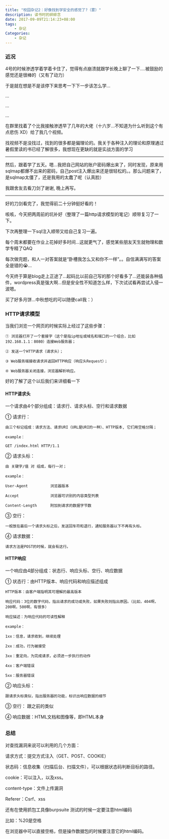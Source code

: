 ```yaml
---
title: "校园杂记2：好像找到学安全的感觉了?（雾）"
description: 读书时的碎碎念
date: 2017-09-09T21:14:23+08:00
tags:
    - 杂记
Categories:
    - 杂记
---
```




### 近况

4号的时候渗透学着学着卡住了，觉得有点崩溃就跟学长晚上聊了一下….被鼓励的感觉还是很棒的（又有了动力）

于是就在想是不是该停下来思考一下下一步该怎么学...

…

…

…

在群里找着了个比我接触渗透早了几年的大佬（十六岁…不知道为什么听到这个有点悲伤 XD）给了我几个视频。

找视频不是没找过，找到的很多都是偏理论的。我关于各种注入的理论和原理通过暑假里读的书已经了解很多，我想现在更缺的就是实战方面的学习

<hr />

然后，跟着学了五天。嗯…我把自己网站的账户密码爆出来了，同时发现，原来用sqlmap都爆不出来的密码，自己post注入爆出来还是很轻松的。。那么问题来了，是sqlmap太僵了，还是我用的太蠢了呢（认真脸）

我跟舍友去看刀剑了谢谢, 晚上再写。

------

好的刀剑看完了，我觉得前二十分钟挺好看的！

咳咳，今天把两周前的坑补好（整理了一篇http请求模型的笔记）顺带复习了一下。

下次再整理一下sql注入顺带又给自己复习一遍。

每个周末都要在作业上花掉好多时间…这就更气了，感觉某些朋友天生就物理和数学专精了QAQ

每次做完题，和人一对答案就是“卧槽我怎么又和你不一样”。。自信满满写的答案全是错的😭…

今天终于算是blog走上正途了…起码比以前自己写的那个好看多了…还能装各种插件，wordpress真是强大啊…但是安全性不知道怎么样，下次试试看再尝试入侵一波嗯。

买了好多月饼…中秋想吃的可以随便call我：）



### HTTP请求模型

当我们浏览一个网页的时候实际上经过了这些步骤：

```
① 浏览器打开了一个套接字（这个是指ip地址或域名和端口的一个组合，比如192.168.1.1：8080）连接Web服务器；

② 发送一个HTTP请求（请求头）；

③ Web服务端接收请求并返回HTTP响应（响应头Request）；

④ Web服务器关闭连接，浏览器解析响应。
```



好的了解了这个以后我们来详细看一下

#### HTTP请求头

一个请求由4个部分组成：请求行、请求头标、空行和请求数据

① 请求行：

```
由三个标记组成：请求方法、请求URI（URL是URI的一种）、HTTP版本, 它们用空格分隔；

example：

GET /index.html HTTP/1.1
```

② 请求头标：

```
由 关键字/值 对 组成，每行一对；

example：

User-Agent          浏览器版本

Accept              浏览器可识别的内容类型列表

Content-Length      附加到请求的数据字节数
```

③ 空行：

```
一般放在最后一个请求头标之后，发送回车符和退行，通知服务器以下不再有头标。
```

④ 请求数据：

```
请求方法是POST的时候，就会有这行。
```

#### HTTP响应

一个响应由4部分组成：状态行、响应头标、空行、响应数据

① 状态行：由HTTP版本、响应代码和响应描述组成

```
HTTP版本：由客户端指明其可理解的最高版本

响应代码：3位的数字代码，指出请求的成功或失败，如果失败则指出原因。（比如，404啊，200啊，500啊，有很多）

响应描述：为响应代码的可读性解释

example：

1xx：信息，请求收到，继续处理

2xx：成功，行为被接受

3xx：重定向，为完成请求，必须进一步执行的动作

4xx：客户端错误

5xx：服务器错误
```

② 响应头标：

```
跟请求头标类似，指出服务器的功能，标识出响应数据的细节
```

③ 空行： 跟之前的类似

④ 响应数据：HTML文档和图像等，即HTML本身

##  

### 总结

对查找漏洞来说可以利用的几个方面：

请求方式：提交方式注入（GET、POST、COOKIE）

状态码：信息收集（扫描后台、扫描文件），可以根据状态码判断目标的路径。

cookie：可以注入，以及xss。

content-type：文件上传漏洞

Referer：Csrf、xss

还有在使用抓包工具像burpsuite 测试的时候一定要注意html编码

比如：%20是空格

在浏览器中可以直接空格，但是操作数据包的时候要注意它的html编码。